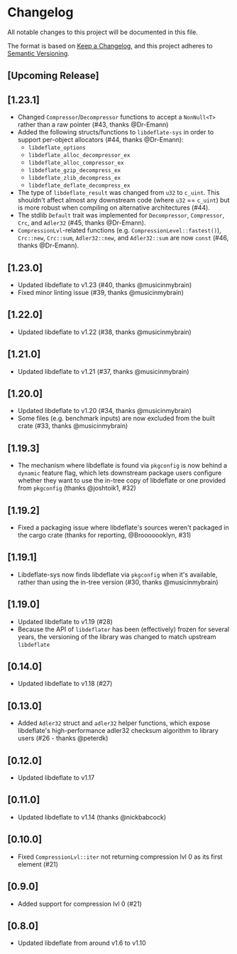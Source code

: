 # Changelog

All notable changes to this project will be documented in this file.

The format is based on [Keep a Changelog](https://keepachangelog.com/en/1.0.0/),
and this project adheres to [Semantic Versioning](https://semver.org/spec/v2.0.0.html).

## [Upcoming Release]

## [1.23.1]

- Changed `Compressor`/`Decompressor` functions to accept a `NonNull<T>` rather
  than a raw pointer (#43, thanks @Dr-Emann)
- Added the following structs/functions to `libdeflate-sys` in order to support
  per-object allocators (#44, thanks @Dr-Emann):
  - `libdeflate_options`
  - `libdeflate_alloc_decompressor_ex`
  - `libdeflate_alloc_compressor_ex`
  - `libdeflate_gzip_decompress_ex`
  - `libdeflate_zlib_decompress_ex`
  - `libdeflate_deflate_decompress_ex`
- The type of `libdeflate_result` was changed from `u32` to `c_uint`. This
  shouldn't affect almost any downstream code (where `u32` == `c_uint`) but
  is more robust when compiling on alternative architectures (#44).
- The stdlib `Default` trait was implemented for `Decompressor`, `Compressor`,
  `Crc`, and `Adler32` (#45, thanks @Dr-Emann).
- `CompressionLvl`-related functions (e.g. `CompressionLevel::fastest()`),
  `Crc::new`, `Crc::sum`, `Adler32::new`, and `Adler32::sum` are now `const`
  (#46, thanks @Dr-Emann).


## [1.23.0]

- Updated libdeflate to v1.23 (#40, thanks @musicinmybrain)
- Fixed minor linting issue (#39, thanks @musicinmybrain)

## [1.22.0]

- Updated libdeflate to v1.22 (#38, thanks @musicinmybrain)

## [1.21.0]

- Updated libdeflate to v1.21 (#37, thanks @musicinmybrain)

## [1.20.0]

- Updated libdeflate to v1.20 (#34, thanks @musicinmybrain)
- Some files (e.g. benchmark inputs) are now excluded from the built crate (#33, thanks @musicinmybrain)

## [1.19.3]

- The mechanism where libdeflate is found via `pkgconfig` is now behind a `dynamic`
  feature flag, which lets downstream package users configure whether they want to
  use the in-tree copy of libdeflate or one provided from `pkgconfig` (thanks
  @joshtoik1, #32)

## [1.19.2]

- Fixed a packaging issue where libdeflate's sources weren't packaged in the cargo crate
  (thanks for reporting, @Brooooooklyn, #31)

## [1.19.1]

- Libdeflate-sys now finds libdeflate via `pkgconfig` when it's available, rather than
  using the in-tree version (#30, thanks @musicinmybrain)

## [1.19.0]

- Updated libdeflate to v1.19 (#28)
- Because the API of `libdeflater` has been (effectively) frozen for several
  years, the versioning of the library was changed to match upstream `libdeflate`

## [0.14.0]

- Updated libdeflate to v1.18 (#27)

## [0.13.0]

- Added `Adler32` struct and `adler32` helper functions, which expose libdeflate's high-performance
  adler32 checksum algorithm to library users (#26 - thanks @peterdk)

## [0.12.0]

- Updated libdeflate to v1.17

## [0.11.0]

- Updated libdeflate to v1.14 (thanks @nickbabcock)

## [0.10.0]

- Fixed `CompressionLvl::iter` not returning compression lvl 0 as
  its first element (#21)

## [0.9.0]

- Added support for compression lvl 0 (#21)

## [0.8.0]

- Updated libdeflate from around v1.6 to v1.10
